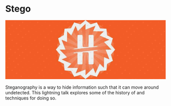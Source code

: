 Stego
=====

![hack banner](https://raw.githubusercontent.com/mitchellvitez/stego/master/hackbanner.jpg)

Steganography is a way to hide information such that it can move around undetected. This lightning talk explores some of the history of and techniques for doing so.
